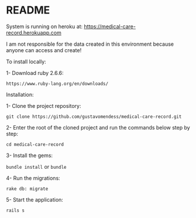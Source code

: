 <h1>README</h1>

System is running on heroku at: https://medical-care-record.herokuapp.com

I am not responsible for the data created in this environment because anyone can access and create!

To install locally:

1- Download ruby 2.6.6:

`https://www.ruby-lang.org/en/downloads/`

Installation:

1- Clone the project repository:

`git clone https://github.com/gustavomendess/medical-care-record.git`

2- Enter the root of the cloned project and run the commands below step by step:

`cd medical-care-record`

3- Install the gems:

`bundle install` or `bundle`

4- Run the migrations:

`rake db: migrate`

5- Start the application:

`rails s`
